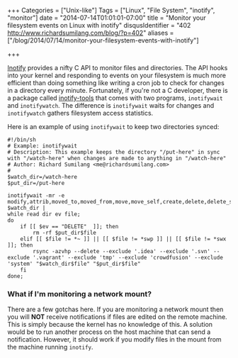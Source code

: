 +++
Categories = ["Unix-like"]
Tags = ["Linux", "File System", "inotify", "monitor"]
date = "2014-07-14T01:01:01-07:00"
title = "Monitor your filesystem events on Linux with inotify"
disqusIdentifier = "402 http://www.richardsumilang.com/blog/?p=402"
aliases = ["/blog/2014/07/14/monitor-your-filesystem-events-with-inotify"]

+++

[Inotify][1] provides a nifty C API to monitor files and directories. The API
hooks into your kernel and responding to events on your filesystem is much more
efficient than doing something like writing a cron job to check for changes in a
directory every minute. Fortunately, if you're not a C developer, there is a
package called [inotify-tools][2] that comes with two programs, `inotifywait`
and `inotifywatch`. The difference is `inotifywait` waits for changes and
`inotifywatch` gathers filesystem access statistics.

Here is an example of using `inotifywait` to keep two directories synced:

<pre><code class="language-bash" title="Example using inotifywait" >#!/bin/sh
# Example: inotifywait
# Description: This example keeps the directory "/put-here" in sync with "/watch-here" when changes are made to anything in "/watch-here"
# Author: Richard Sumilang &lt;me@richardsumilang.com&gt;
#
$watch_dir=/watch-here
$put_dir=/put-here

inotifywait -mr -e modify,attrib,moved_to,moved_from,move,move_self,create,delete,delete_self $watch_dir |
while read dir ev file;
do
	if [[ $ev == "DELETE"  ]]; then
		rm -rf $put_dir$file
	elif [[ $file != *~ ]] || [[ $file != *swp ]] || [[ $file != *swx ]]; then
		rsync -azvhp --delete --exclude '.idea' --exclude '.svn' --exclude '.vagrant' --exclude 'tmp' --exclude 'crowdfusion' --exclude 'system' "$watch_dir$file" "$put_dir$file"
	fi
done;</code></pre> 

### What if I'm monitoring a network mount?

There are a few gotchas here. If you are monitoring a network mount then you
will **NOT** receive notifications if files are edited on the remote machine.
This is simply because the kernel has no knowledge of this. A solution would be
to run another process on the host machine that can send a notification.
However, it should work if you modify files in the mount from the machine
running `inotify`.

[1]: http://man7.org/linux/man-pages/man7/inotify.7.html "inotify man page"
[2]: https://github.com/rvoicilas/inotify-tools/wiki "inotify tools"
